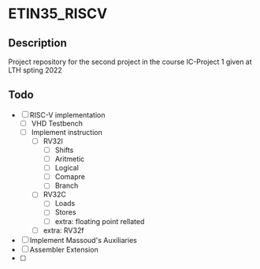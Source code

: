 # ETIN35_RISCV

## Description

Project repository for the second project in the course IC-Project 1 given at LTH spting 2022

## Todo

- [ ] RISC-V implementation
  - [ ] VHD Testbench
  - [ ] Implement instruction
    - [ ] RV32I
      - [ ] Shifts
      - [ ] Aritmetic
      - [ ] Logical
      - [ ] Comapre
      - [ ] Branch
    - [ ] RV32C
      - [ ] Loads
      - [ ] Stores
      - [ ] extra: floating point rellated
    - [ ] extra: RV32f
- [ ] Implement Massoud's Auxiliaries
- [ ] Assembler Extension
- [ ] 
